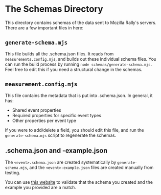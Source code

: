# The Schemas Directory

This directory contains schemas of the data sent to Mozilla Rally's servers.  There are a few important files in here:

## `generate-schema.mjs` 

This file builds all the <event>.schema.json files.  It reads from `measurements.config.mjs`, and builds out these individual schema files.  You can run the build process by running `node schemas/generate-schema.mjs`.  Feel free to edit this if you need a structural change in the schemas.
  
## `measurement.config.mjs`

This file contains the metadata that is put into <event>.schema.json.  In general, it has:
  * Shared event properties
  * Required properties for specific event types
  * Other properties per event type

If you were to add/delete a field, you should edit this file, and run the `generate-schema.mjs` script to regenerate the schemas.

## <event>.schema.json and <event>-example.json

The `<event>.schema.json` are created systematically by `generate-schema.mjs`, and the `<event>-example.json` files are created manually from testing.

You can use [this website](https://www.jsonschemavalidator.net/) to validate that the schema you created and the example you provided are a match.

